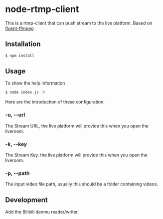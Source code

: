# node-rtmp-client
This is a rtmp-client that can push stream to the live platform. Based on [fluent-ffmpeg](https://github.com/fluent-ffmpeg/node-fluent-ffmpeg)

## Installation 
```sh
$ npm install
```
## Usage
To show the help information
```sh
$ node index.js -h
```

Here are the introduction of these configuration.

### -u, --url
The Stream URL, the live platform will provide this when you open the liveroom.

### -k, --key
The Stream Key, the live platform will provide this when you open the liveroom.

### -p, --path
The input video file path, usually this should be a folder containing videos.

## Development
Add the Bilibili danmu reader/writer.